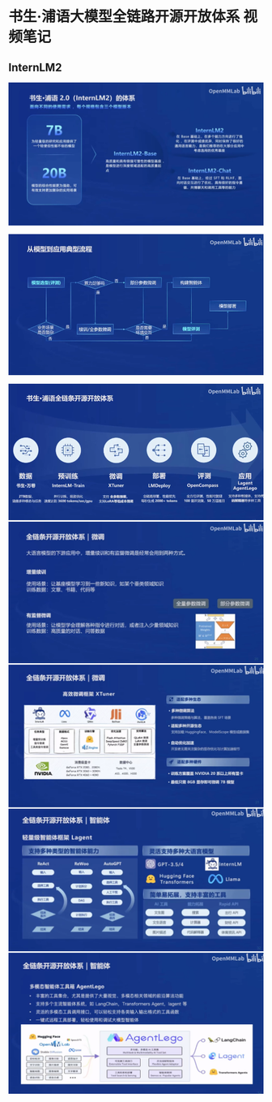 书生·浦语大模型全链路开源开放体系 视频笔记
=
InternLM2
-
![image](https://github.com/yangmw2024/InternLM_notes/blob/main/IMG/internlm2.png)

![image](https://github.com/yangmw2024/InternLM_notes/blob/main/IMG/model2app.png)

![image](https://github.com/yangmw2024/InternLM_notes/blob/main/IMG/internlm_all.png)
![image](https://github.com/yangmw2024/InternLM_notes/blob/main/IMG/ft_1.png)
![image](https://github.com/yangmw2024/InternLM_notes/blob/main/IMG/ft_2.png)
![image](https://github.com/yangmw2024/InternLM_notes/blob/main/IMG/agent_1.png)
![image](https://github.com/yangmw2024/InternLM_notes/blob/main/IMG/agent_2.png)
